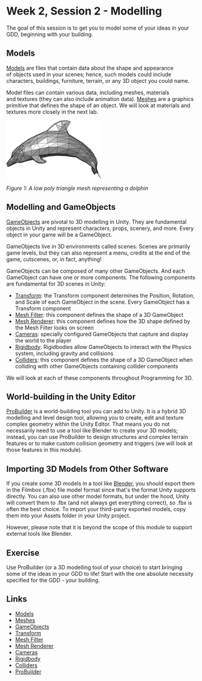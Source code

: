 # Week 2, Session 2 - Modelling

The goal of this session is to get you to model some of your ideas in your GDD, beginning with your building.

## Models

[Models](https://docs.unity3d.com/Manual/models.html) are files that contain data about the shape and appearance of objects used in your scenes; hence, such models could include characters, buildings, furniture, terrain, or any 3D object you could name.

Model files can contain various data, including meshes, materials and textures (they can also include animation data). [Meshes](https://docs.unity3d.com/Manual/mesh.html) are a graphics primitive that defines the shape of an object. We will look at materials and textures more closely in the next lab.

![Dolphin Mesh](./images/dolphinMesh.png)

_Figure 1: A low poly triangle mesh representing a dolphin_

## Modelling and GameObjects

[GameObjects](https://docs.unity3d.com/Manual/class-GameObject.html) are pivotal to 3D modelling in Unity. They are fundamental objects in Unity and represent characters, props, scenery, and more. Every object in your game will be a GameObject.

GameObjects live in 3D environments called scenes. Scenes are primarily game levels, but they can also represent a menu, credits at the end of the game, cutscenes, or, in fact, anything!

GameObjects can be composed of many other GameObjects. And each GameObject can have one or more components. The following components are fundamental for 3D scenes in Unity:

- [Transform](https://docs.unity3d.com/Manual/class-Transform.html): the Transform component determines the Position, Rotation, and Scale of each GameObject in the scene. Every GameObject has a Transform component
- [Mesh Filter](https://docs.unity3d.com/Manual/class-MeshFilter.html): this component defines the shape of a 3D GameObject
- [Mesh Renderer](https://docs.unity3d.com/Manual/class-MeshRenderer.html): this component defines how the 3D shape defined by the Mesh Filter looks on screen
- [Cameras](https://docs.unity3d.com/Manual/class-Camera.html): specially configured GameObjects that capture and display the world to the player
- [Rigidbody](https://docs.unity3d.com/Manual/class-Rigidbody.html): Rigidbodies allow GameObjects to interact with the Physics system, including gravity and collisions
- [Colliders](https://docs.unity3d.com/Manual/CollidersOverview.html): this component defines the shape of a 3D GameObject when colliding with other GameObjects containing collider components

We will look at each of these components throughout Programming for 3D.

## World-building in the Unity Editor

[ProBuilder](https://unity3d.com/unity/features/worldbuilding/probuilder) is a world-building tool you can add to Unity. It is a hybrid 3D modelling and level design tool, allowing you to create, edit and texture complex geometry within the Unity Editor. That means you do not necessarily need to use a tool like Blender to create your 3D models; instead, you can use ProBuilder to design structures and complex terrain features or to make custom collision geometry and triggers (we will look at those features in this module).

## Importing 3D Models from Other Software

If you create some 3D models in a tool like [Blender](https://www.blender.org/), you should export them in the Filmbox (.fbx) file model format since that's the format Unity supports directly. You can also use other model formats, but under the hood, Unity will convert them to .fbx (and not always get everything correct), so .fbx is often the best choice. To import your third-party exported models, copy them into your Assets folder in your Unity project.

However, please note that it is beyond the scope of this module to support external tools like Blender.  

## Exercise

Use ProBuilder (or a 3D modelling tool of your choice) to start bringing some of the ideas in your GDD to life! Start with the one absolute necessity specified for the GDD - your building.

## Links

- [Models](https://docs.unity3d.com/Manual/models.html)
- [Meshes](https://docs.unity3d.com/Manual/mesh.html)
- [GameObjects](https://docs.unity3d.com/Manual/class-GameObject.html)
- [Transform](https://docs.unity3d.com/Manual/class-Transform.html)
- [Mesh Filter](https://docs.unity3d.com/Manual/class-MeshFilter.html)
- [Mesh Renderer](https://docs.unity3d.com/Manual/class-MeshRenderer.html)
- [Cameras](https://docs.unity3d.com/Manual/class-Camera.html)
- [Rigidbody](https://docs.unity3d.com/Manual/class-Rigidbody.html)
- [Colliders](https://docs.unity3d.com/Manual/CollidersOverview.html)
- [ProBuilder](https://unity3d.com/unity/features/worldbuilding/probuilder)  
